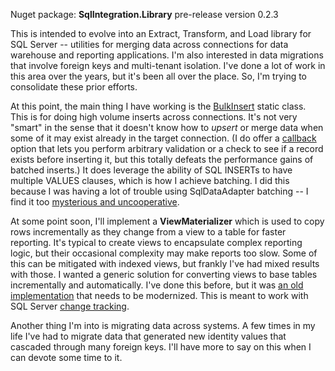 Nuget package: **SqlIntegration.Library** pre-release version 0.2.3

This is intended to evolve into an Extract, Transform, and Load library for SQL Server -- utilities for merging data across connections for data warehouse and reporting applications. I'm also interested in data migrations that involve foreign keys and multi-tenant isolation. I've done a lot of work in this area over the years, but it's been all over the place. So, I'm trying to consolidate these prior efforts.

At this point, the main thing I have working is the [BulkInsert](https://github.com/adamosoftware/SqlIntegration/blob/master/SqlIntegration.Library/BulkInsert.cs) static class. This is for doing high volume inserts across connections. It's not very "smart" in the sense that it doesn't know how to *upsert* or merge data when some of it may exist already in the target connection. (I do offer a [callback](https://github.com/adamosoftware/SqlIntegration/blob/master/SqlIntegration.Library/Classes/BulkInsertOptions.cs#L12) option that lets you perform arbitrary validation or a check to see if a record exists before inserting it, but this totally defeats the performance gains of batched inserts.) It does leverage the ability of SQL INSERTs to have multiple VALUES clauses, which is how I achieve batching. I did this because I was having a lot of trouble using SqlDataAdapter batching -- I find it too [mysterious and uncooperative](https://github.com/dotnet/corefx/issues/29391).

At some point soon, I'll implement a **ViewMaterializer** which is used to copy rows incrementally as they change from a view to a table for faster reporting. It's typical to create views to encapsulate complex reporting logic, but their occasional complexity may make reports too slow. Some of this can be mitigated with indexed views, but frankly I've had mixed results with those. I wanted a generic solution for converting views to base tables incrementally and automatically. I've done this before, but it was [an old implementation](https://github.com/adamosoftware/ViewMaterializer/blob/master/ViewMaterializer/ViewMaterializer.cs) that needs to be modernized. This is meant to work with SQL Server [change tracking](https://docs.microsoft.com/en-us/sql/relational-databases/track-changes/about-change-tracking-sql-server?view=sql-server-2017).

Another thing I'm into is migrating data across systems. A few times in my life I've had to migrate data that generated new identity values that cascaded through many foreign keys. I'll have more to say on this when I can devote some time to it.
